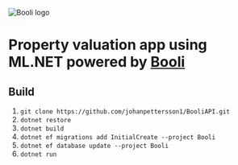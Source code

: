 ![Booli logo](https://bcdn.se/images/resources/booli_logo.png)

# Property valuation app using ML.NET powered by [Booli](https://www.booli.se)

## Build
1. `git clone https://github.com/johanpettersson1/BooliAPI.git`
2. `dotnet restore`
3. `dotnet build`
4. `dotnet ef migrations add InitialCreate --project Booli`
5. `dotnet ef database update --project Booli`
6. `dotnet run`
